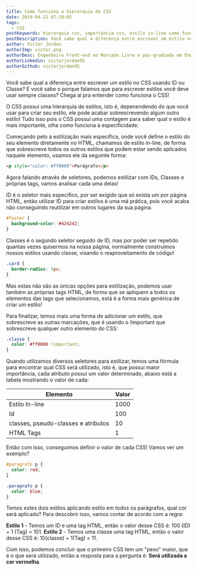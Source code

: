 ```yaml
---
title: Como funciona a hierarquia do CSS
date: 2019-04-22 07:10:02
tags:
  - CSS
postKeywords: hierarquia css, importancia css, estilo in-line como funciona, css pontos, id ou classe css, id css, classe css
postDescription: Você sabe qual a diferença entre escrever um estilo no CSS usando ID ou Classe? E você sabe o porque falamos que para escrever estilos você deve usar sempre classes? Chega aí pra entender como funciona o CSS!
author: Victor Jordan
authorImg: victor.png
authorDesc: Engenheiro Front-end no Mercado Livre e pós-graduado em Engenharia de Software pela PUC-MG e formado em Banco de Dados pela Fatec, apaixonado por usabilidade, performance e UX!
authorLinkedin: victorjordan95
authorGithub: victorjordan95
---
```


Você sabe qual a diferença entre escrever um estilo no CSS usando ID ou Classe? E você sabe o porque falamos que para escrever estilos você deve usar sempre classes? Chega aí pra entender como funciona o CSS!

<!-- more -->

O CSS possui uma hierarquia de estilos, isto é, depenendendo do que você usar para criar seu estilo, ele pode acabar sobrescrevendo algum outro estilo! Tudo isso pois o CSS possui uma contagem para saber qual o estilo é mais importante, olha como funciona a especificidade:

Começando pelo a estilização mais específica, onde você define o estilo do seu elemento diretamente no HTML, chamamos de estilo in-line, de forma que sobrescreve todos os outros estilos que podem estar sendo aplicados naquele elemento, usamos ele da seguinte forma:

```html
<p style="color: #ff0000">Parágrafo</p>
```

Agora falando através de seletores, podemos estilizar com IDs, Classes e próprias tags, vamos analisar cada uma delas!

ID é o seletor mais específico, por ser exigido que só exista um por página HTML, então utilizar ID para criar estilos é uma má prática, pois você acaba não conseguindo reutilizar em outros lugares da sua página.

```css
#footer {
  background-color: #424242;
}
```

Classes é o segundo seletor seguido de ID, mas por poder ser repetido quantas vezes quisermos na nossa página, normalmente construímos nossos estilos usando classe, visando o reaproveitamento de código!

```css
.card {
  border-radius: 5px;
}
```

Mas estas não são as únicas opções para estilização, podemos usar também as próprias tags HTML, de forma que se apliquem a todos os elementos das tags que selecionamos, está é a forma mais genérica de criar um estilo!

Para finalizar, temos mais uma forma de adicionar um estilo, que sobrescreve as outras marcações, que é usando o !important que sobrescreve qualquer outro elemento do CSS:

```css
.classe {
  color: #ff0000 !important;
}
```

Quando utilizamos diversos seletores para estilizar, temos uma fórmula para encontrar qual CSS será utilizado, isto é, que possui maior importância, cada atributo possuí um valor determinado, abaixo está a tabela mostrando o valor de cada:

| Elemento                            | Valor |
| ----------------------------------- | ----- |
| Estilo In-line                      | 1000  |
| Id                                  | 100   |
| classes, pseudo-classes e atributos | 10    |
| HTML Tags                           | 1     |

Então com isso, conseguimos definir o valor de cada CSS! Vamos ver um exemplo?

```css
#paragrafo p {
  color: red;
}

.paragrafo p {
  color: blue;
}
```

Temos estes dois estilos aplicando estilo em todos os parágrafos, qual cor será aplicado? Para descobrir isso, vamos contar de acordo com a regra:

**Estilo 1** - Temos um ID e uma tag HTML, então o valor desse CSS é: 100 (ID) + 1 (Tag) = 101.
**Estilo 2** - Temos uma classe uma tag HTML, então o valor desse CSS é: 10(classe) + 1(Tag) = 11.

Com isso, podemos concluir que o primeiro CSS tem um "peso" maior, que é o que será utilizado, então a resposta para a pergunta é: **Será utilizada a cor vermelha**.
